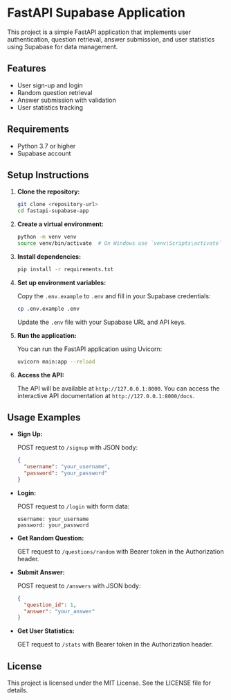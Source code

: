 # FastAPI Supabase Application

This project is a simple FastAPI application that implements user authentication, question retrieval, answer submission, and user statistics using Supabase for data management.

## Features

- User sign-up and login
- Random question retrieval
- Answer submission with validation
- User statistics tracking

## Requirements

- Python 3.7 or higher
- Supabase account

## Setup Instructions

1. **Clone the repository:**

   ```bash
   git clone <repository-url>
   cd fastapi-supabase-app
   ```

2. **Create a virtual environment:**

   ```bash
   python -m venv venv
   source venv/bin/activate  # On Windows use `venv\Scripts\activate`
   ```

3. **Install dependencies:**

   ```bash
   pip install -r requirements.txt
   ```

4. **Set up environment variables:**

   Copy the `.env.example` to `.env` and fill in your Supabase credentials:

   ```bash
   cp .env.example .env
   ```

   Update the `.env` file with your Supabase URL and API keys.

5. **Run the application:**

   You can run the FastAPI application using Uvicorn:

   ```bash
   uvicorn main:app --reload
   ```

6. **Access the API:**

   The API will be available at `http://127.0.0.1:8000`. You can access the interactive API documentation at `http://127.0.0.1:8000/docs`.

## Usage Examples

- **Sign Up:**

  POST request to `/signup` with JSON body:

  ```json
  {
    "username": "your_username",
    "password": "your_password"
  }
  ```

- **Login:**

  POST request to `/login` with form data:

  ```
  username: your_username
  password: your_password
  ```

- **Get Random Question:**

  GET request to `/questions/random` with Bearer token in the Authorization header.

- **Submit Answer:**

  POST request to `/answers` with JSON body:

  ```json
  {
    "question_id": 1,
    "answer": "your_answer"
  }
  ```

- **Get User Statistics:**

  GET request to `/stats` with Bearer token in the Authorization header.

## License

This project is licensed under the MIT License. See the LICENSE file for details.